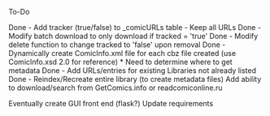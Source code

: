 To-Do

Done - Add tracker (true/false) to _comicURLs table - Keep all URLs
Done - Modify batch download to only download if tracked = 'true'
Done - Modify delete function to change tracked to 'false' upon removal
Done - Dynamically create ComicInfo.xml file for each cbz file created (use ComicInfo.xsd 2.0 for reference) * Need to determine where to get metadata
Done - Add URLs/entries for existing Libraries not already listed
Done - Reindex/Recreate entire library (to create metadata files)
Add ability to download/search from GetComics.info or readcomiconline.ru

Eventually create GUI front end (flask?)
Update requirements
